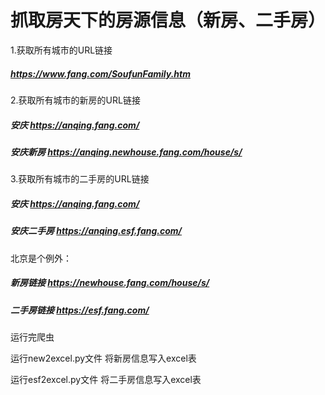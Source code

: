 # 抓取房天下的房源信息（新房、二手房）

1.获取所有城市的URL链接
##### https://www.fang.com/SoufunFamily.htm

2.获取所有城市的新房的URL链接
##### 安庆 https://anqing.fang.com/
##### 安庆新房 https://anqing.newhouse.fang.com/house/s/

3.获取所有城市的二手房的URL链接
##### 安庆 https://anqing.fang.com/
##### 安庆二手房 https://anqing.esf.fang.com/

北京是个例外：
##### 新房链接 https://newhouse.fang.com/house/s/
##### 二手房链接 https://esf.fang.com/


运行完爬虫

运行new2excel.py文件  将新房信息写入excel表

运行esf2excel.py文件  将二手房信息写入excel表
   